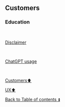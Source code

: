 ## Customers  

### Education

<p><br></p> 

[Disclaimer](../DISCLAIMER.md)

<p><br></p> 

[ChatGPT usage](../CHATGPT_USAGE.md)  

<p><br></p>

[Customers:arrow_up:](customers.md)

[UX:arrow_up:](ux.md)  

[Back to Table of contents :arrow_double_up:](../README.md)
